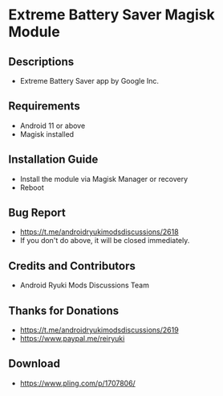 # Extreme Battery Saver Magisk Module

## Descriptions
- Extreme Battery Saver app by Google Inc.

## Requirements
- Android 11 or above
- Magisk installed

## Installation Guide
- Install the module via Magisk Manager or recovery
- Reboot

## Bug Report
- https://t.me/androidryukimodsdiscussions/2618
- If you don't do above, it will be closed immediately.

## Credits and Contributors
- Android Ryuki Mods Discussions Team

## Thanks for Donations
- https://t.me/androidryukimodsdiscussions/2619
- https://www.paypal.me/reiryuki

## Download
- https://www.pling.com/p/1707806/

